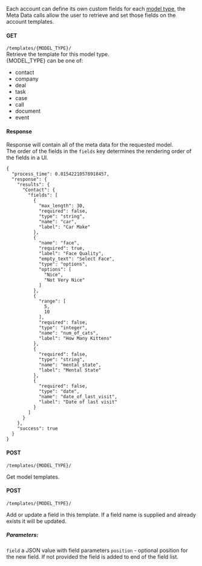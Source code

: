 Each account can define its own custom fields for each [model type](https://github.com/eliebmobile/crm_pro-wiki/blob/master/Model-Types.md), the Meta Data calls allow the user to retrieve and set those fields on the account templates. 

#### GET
`/templates/{MODEL_TYPE}/`   
Retrieve the template for this model type.  
{MODEL_TYPE} can be one of:  
* contact
* company
* deal
* task
* case
* call
* document
* event

#### Response

Response will contain all of the meta data for the requested model.  
The order of the fields in the `fields` key determines the rendering order of the fields in a UI.  

```
{
  "process_time": 0.01542210578918457,
  "response": {
    "results": {
      "Contact": {
        "fields": [
          {
            "max_length": 30,
            "required": false,
            "type": "string",
            "name": "car",
            "label": "Car Make"
          },
          {
            "name": "face",
            "required": true,
            "label": "Face Quality",
            "empty_text": "Select Face",
            "type": "options",
            "options": [
              "Nice",
              "Not Very Nice"
            ]
          },
          {
            "range": [
              5,
              10
            ],
            "required": false,
            "type": "integer",
            "name": "num_of_cats",
            "label": "How Many Kittens"
          },
          {
            "required": false,
            "type": "string",
            "name": "mental_state",
            "label": "Mental State"
          },
          {
            "required": false,
            "type": "date",
            "name": "date_of_last_visit",
            "label": "Date of last visit"
          }
        ]
      }
    },
    "success": true
  }
}
```


#### POST
`/templates/{MODEL_TYPE}/`   

Get model templates.
 
#### POST
`/templates/{MODEL_TYPE}/`

Add or update a field in this template. If a field name is supplied and already exists it will be updated.  

##### Parameters:
`field` a JSON value with field parameters
`position` - optional position for the new field. If not provided the field is added to end of the field list.
